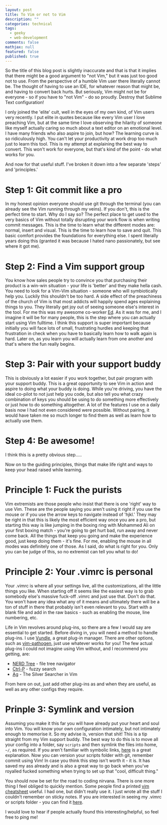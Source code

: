 ```yaml
---
layout: post
title: To Vim or not to Vim
description: ""
categories: technical
tags:
  - geeky
  - web-development
comments: false
mathjax: null
featured: false
published: true
---
```


So the title of this blog post is slightly inaccurate and that is that it implies that there might be a good argument to "not Vim," but it was just too good not to use. From the perspective of a humble Vim user there literally cannot be. The thought of having to use an IDE, for whatever reason that might be, and having to convert back hurts. But seriously, Vim might not be for everyone - so if you have to "not Vim" - do so proudly. Destroy that Sublime Text configuration!

I only joined the 'elite' cult, well in the eyes of my own kind, of Vim users very recently. I put elite in quotes because like every Vim user I love preaching Vim, but at the same time I love observing the hilarity of someone like myself actually caring so much about a text editor on an emotional level. I have many friends who also aspire to join, but how? The learning curve is so ridiculously high. You can't let your productivity at work drop too much just to learn this tool. This is my attempt at explaining the best way to convert. This won't work for everyone, but that's kind of the point - do what works for you.

And now for that useful stuff. I've broken it down into a few separate 'steps' and 'principles.'

# Step 1: Git commit like a pro
In my honest opinion everyone should use git through the terminal (you can already see the Vim running through my veins). If you don't, this is the perfect time to start. Why do I say so? The perfect place to get used to the very basics of Vim without totally disrupting your work flow is when writing commit messages. This is the time to learn what the different modes are: normal, insert and visual. This is the time to learn how to save and quit. This basic comfort provides the foundations for everything else. I spent literally years doing this (granted it was because I hated nano passionately, but see where it got me).

# Step 2: Find a Vim support group
You know how sales people try to convince you that purchasing their product is a win-win situation - your life is 'better' and they make hella cash. You need to look for a Vim-Vim situation - someone who will symbiotically help you. Luckily this shouldn't be too hard. A side effect of the preachiness of the church of Vim is that most addicts will happily spend ages explaining things to you. They literally get joy out of seeing someone else's interest in the tool. For me this was my awesome co-worker [Ed](https://github.com/seddy). As it was for me, and I imagine it will be for many people, this is the step where you can actually start using Vim fulltime. I think this support is super important because initially you will face lots of small, frustrating hurdles and keeping that frustration in check when you have to basically learn how to walk again is hard. Later on, as you learn you will actually learn from one another and that's where the fun really begins.

# Step 3: Pair with your support buddy
This is obviously a lot easier if you work together, but pair program with your support buddy. This is a great opportunity to see Vim in action and aspire to doing what your buddy is doing. While you're driving, you have the ideal co-pilot to not just help you code, but also tell you what crazy combination of keys you should be using to do something more effectively or just how to do something altogether. A lot of the features I use on a daily basis now I had not even considered were possible. Without pairing, it would have taken me so much longer to find them as well as learn how to actually use them.

# Step 4: Be awesome!
I think this is a pretty obvious step.....

Now on to the guiding principles, things that make life right and ways to keep your head raised while learning.

# Principle 1: Fuck the purists
Vim extremists are those people who insist that there is one 'right' way to use Vim. These are the people saying you aren't using it right if you use the mouse or if you use the arrow keys to navigate instead of 'hjkl.' They may be right in that this is likely the most efficient way once you are a pro, but starting this way is like jumping in the boxing ring with Mohammed Ali on your first boxing match - you're going to get hurt bad, run away and never come back. All the things that keep you going and make the experience good, just keep doing them - it's fine. For me, enabling the mouse in all modes was definitely one of those. As I said, do what is right for you. Only you can be judge of this, so no extremist can tell you what to do!

# Principle 2: Your .vimrc is personal
Your .vimrc is where all your settings live, all the customizations, all the little things you like. When starting off it seems like the easiest way is to grab somebody else's massive fuck-off .vimrc and just use that. Don't do that. You won't have any idea what any of it means and ultimately there will be a ton of stuff in there that probably isn't even relevant to you. Start with a blank file and add in the raw basics - such as enabling the mouse, line numbering, etc.

Life in Vim revolves around plug-ins, so there are a few I would say are essential to get started. Before diving in, you will need a method to handle plug-ins. I use [Vundle](https://github.com/VundleVim/Vundle.vim), a great plug-in manager. There are other options, such as [vim-pathogen](https://github.com/tpope/vim-pathogen), just use whatever works for you! The few actual plug-ins I could not imagine using Vim without, and I recommend you getting, are:

- [NERD Tree](https://github.com/scrooloose/nerdtree) - file tree navigator
- [Ctrl-P](https://github.com/kien/ctrlp.vim) - fuzzy search
- [Ag](https://github.com/rking/ag.vim) - The Silver Searcher in Vim

From here on out, just add other plug-ins as and when they are useful, as well as any other configs they require.

# Prinple 3: Symlink and version
Assuming you make it this far you will have already put your heart and soul into Vim. You will know your own configuration intimately, but not intimately enough to memorise it. So my advise is, version that shit! This is a tip straight from my Vim support buddy. The best way to do this is to move all your config into a folder, say `scripts` and then symlink the files into home, `~/`, as required. If you aren't familiar with symbolic links, [here](https://kb.iu.edu/d/abbe) is a great explanation. Now you can version your scripts folder with git, remember commit using Vim! In case you think this step isn't worth it - it is. It has saved my ass already and is also a great way to go back when you've royalled fucked something when trying to set up that "cool, difficult thing."

You should now be set for the road to coding nirvana. There is one more thing I feel obliged to quickly mention. Some people find a printed [vim cheatsheet](http://www.viemu.com/a_vi_vim_graphical_cheat_sheet_tutorial.html) useful. I had one, but didn't really use it. I just wrote all the stuff I couldn't remember on sticky notes. If you are interested in seeing my .vimrc or scripts folder - you can find it [here](https://github.com/ram535ii/scripts).

I would love to hear if people actually found this interesting/helpful, so feel free to ping me!
